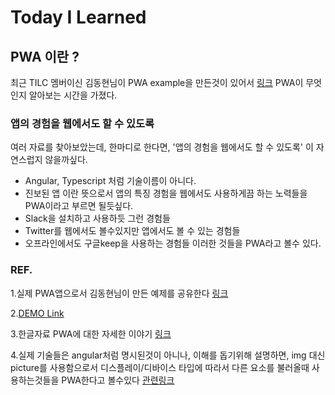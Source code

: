 # Today I Learned

## PWA 이란 ?

최근 TILC 멤버이신 김동현님이 PWA example을 만든것이 있어서 [링크](https://github.com/0916dhkim/pwa-practice) PWA이 무엇인지 알아보는 시간을 가졌다.

### 앱의 경험을 웹에서도 할 수 있도록

여러 자료를 찾아보았는데, 한마디로 한다면, '앱의 경험을 웹에서도 할 수 있도록' 이 자연스럽지 않을까싶다.
- Angular, Typescript 처럼 기술이름이 아니다.
- 진보된 앱 이란 뜻으로서 앱의 특징 경험을 웹에서도 사용하게끔 하는 노력들을 PWA이라고 부르면 될듯싶다.
- Slack을 설치하고 사용하듯 그런 경험들
- Twitter를 웹에서도 볼수있지만 앱에서도 볼 수 있는 경험들
- 오프라인에서도 구글keep을 사용하는 경험들
이러한 것들을 PWA라고 볼수 있다.

### REF.
1.실제 PWA앱으로서 김동현님이 만든 예제를 공유한다 [링크](https://github.com/0916dhkim/pwa-practice)

2.[DEMO Link](https://pwa-practice-7070.herokuapp.com/)

3.한글자료 PWA에 대한 자세한 이야기 [링크](https://medium.com/@euncho/pwa-%EC%BD%94%EB%93%9C%EB%9E%A9-%EA%B0%80%EC%9D%B4%EB%93%9C%EB%9D%BC%EC%9D%B8-597049b2df40)

4.실제 기술들은 angular처럼 명시된것이 아니나, 이해를 돕기위해 설명하면, img 대신 picture를 사용함으로서 디스플레이/디바이스 타입에 따라서 다른 요소를 불러올때 사용하는것들을 PWA한다고 볼수있다
[관련링크](https://medium.com/@euncho/pwa%EB%A5%BC-%EA%B5%AC%EC%84%B1%ED%95%98%EB%8A%94-%EA%B8%B0%EC%88%A0%EB%93%A4-a5be57df5575)
